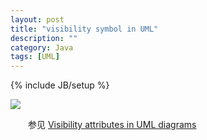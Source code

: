 ```yaml
---
layout: post
title: "visibility symbol in UML"
description: ""
category: Java
tags: [UML]
---
```

{% include JB/setup %}

![](https://farm6.staticflickr.com/5819/23812248802_95e3ef521a_o_d.png)

　　参见 [Visibility attributes in UML diagrams](http://publib.boulder.ibm.com/infocenter/rsdvhelp/v6r0m1/index.jsp?topic=%2Fcom.ibm.xtools.viz.java.doc%2Ftopics%2Fcvisibility.html)
